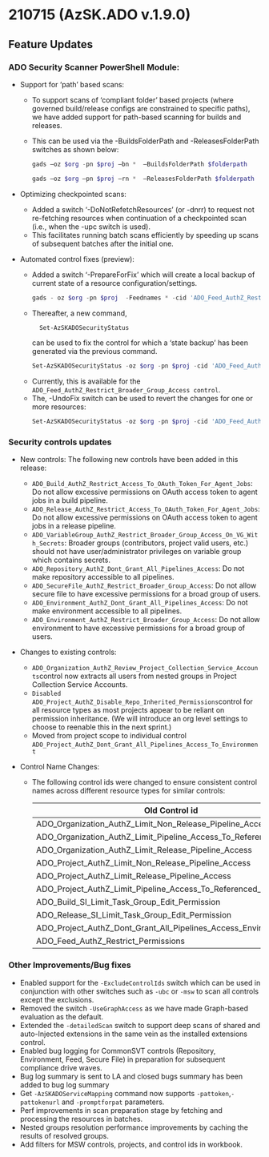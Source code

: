# 210715 (AzSK.ADO v.1.9.0)

## Feature Updates

### ADO Security Scanner PowerShell Module:
* Support for ‘path’ based scans:
    * To support scans of ‘compliant folder’ based projects (where governed build/release configs are       constrained to specific paths), we have added support for path-based scanning for builds and releases.       
    * This can be used via the -BuildsFolderPath and -ReleasesFolderPath switches as shown below:
        
        ```PowerShell
        gads –oz $org -pn $proj –bn *  –BuildsFolderPath $folderpath
        
        gads –oz $org –pn $proj –rn *  –ReleasesFolderPath $folderpath
        ``` 
* Optimizing checkpointed scans: 
    * Added a switch ‘-DoNotRefetchResources’ (or -dnrr) to request not re-fetching resources when continuation of a checkpointed scan (i.e., when the -upc switch is used).
    * This facilitates running batch scans efficiently by speeding up scans of subsequent batches after the initial one.

* Automated control fixes (preview): 
    * Added a switch ‘-PrepareForFix’ which will create a local backup of current state of a resource     configuration/settings.
        ```PowerShell
        gads - oz $org -pn $proj  -Feednames * -cid 'ADO_Feed_AuthZ_Restrict_Broader_Group_Access' -upc    -PrepareForControlFix
        ```	
    * Thereafter, a new command, 
      ```PowerShell 
        Set-AzSKADOSecurityStatus
      ```
        can be used to fix the control for which a ‘state backup’ has been generated via the previous command.
        ```PowerShell
        Set-AzSKADOSecurityStatus -oz $org -pn $proj -cid 'ADO_Feed_AuthZ_Restrict_Broader_Group_Access'
        ```
    * Currently, this is available for the ```ADO_Feed_AuthZ_Restrict_Broader_Group_Access control```.
    * The, -UndoFix switch can be used to revert the changes for one or more resources:
        ```PowerShell
        Set-AzSKADOSecurityStatus -oz $org -pn $proj -cid 'ADO_Feed_AuthZ_Restrict_Broader_Group_Access' -rns $rsrcNames -UndoFix
        ```


### Security controls updates
* New controls:
   The following new controls have been added in this release:
   * ```ADO_Build_AuthZ_Restrict_Access_To_OAuth_Token_For_Agent_Jobs```: Do not allow excessive permissions on OAuth access token to agent jobs in a build pipeline.
   * ```ADO_Release_AuthZ_Restrict_Access_To_OAuth_Token_For_Agent_Jobs```: Do not allow excessive permissions on OAuth access token to agent jobs in a release pipeline.
   * ```ADO_VariableGroup_AuthZ_Restrict_Broader_Group_Access_On_VG_With_Secrets```: Broader groups (contributors, project valid users, etc.) should not have user/administrator privileges on variable group which contains secrets.
   * ```ADO_Repository_AuthZ_Dont_Grant_All_Pipelines_Access```: Do not make repository accessible to all pipelines.
   * ```ADO_SecureFile_AuthZ_Restrict_Broader_Group_Access```: Do not allow secure file to have excessive permissions for a broad group of users.
   * ```ADO_Environment_AuthZ_Dont_Grant_All_Pipelines_Access```: Do not make environment accessible to all pipelines.
   * ```ADO_Environment_AuthZ_Restrict_Broader_Group_Access```: Do not allow environment to have excessive permissions for a broad group of users.

* Changes to existing controls:
   * ```ADO_Organization_AuthZ_Review_Project_Collection_Service_Accounts```control now extracts all users from nested groups in Project Collection Service Accounts.
   * ```Disabled ADO_Project_AuthZ_Disable_Repo_Inherited_Permissions```control for all resource types as most projects appear to be reliant on permission inheritance. (We will introduce an org level settings to choose to reenable this in the next sprint.)
   * Moved from project scope to individual control ```ADO_Project_AuthZ_Dont_Grant_All_Pipelines_Access_To_Environment```  
* Control Name Changes:
    * The following control ids were changed to ensure consistent control names across different resource types for similar controls:

        |Old Control id |New Control Id|
        |---------------|--------------|
        |ADO_Organization_AuthZ_Limit_Non_Release_Pipeline_Access|                               ADO_Organization_AuthZ_Limit_Non_Release_Pipeline_Scope|ADO_Organization_AuthZ_Limit_Release_Pipeline_Access|	ADO_Organization_AuthZ_Limit_Release_Pipeline_Scope|
        ADO_Organization_AuthZ_Limit_Pipeline_Access_To_Referenced_Repos|	ADO_Organization_AuthZ_Limit_Pipeline_Scope_To_Referenced_Repos|
        ADO_Organization_AuthZ_Limit_Release_Pipeline_Access|ADO_Organization_AuthZ_Limit_Release_Pipeline_Scope|ADO_Organization_AuthZ_Limit_Pipeline_Access_To_Referenced_Repos|	ADO_Organization_AuthZ_Limit_Pipeline_Scope_To_Referenced_Repos|
        ADO_Project_AuthZ_Limit_Non_Release_Pipeline_Access|ADO_Project_AuthZ_Limit_Non_Release_Pipeline_Scope|
        ADO_Project_AuthZ_Limit_Release_Pipeline_Access|ADO_Project_AuthZ_Limit_Release_Pipeline_Scope|
        ADO_Project_AuthZ_Limit_Pipeline_Access_To_Referenced_Repos|ADO_Project_AuthZ_Limit_Pipeline_Scope_To_Referenced_Repos|
        ADO_Build_SI_Limit_Task_Group_Edit_Permission|ADO_Build_SI_Restrict_Task_Group_Edit_Permission|
        ADO_Release_SI_Limit_Task_Group_Edit_Permission|ADO_Release_SI_Restrict_Task_Group_Edit_Permission|
        ADO_Project_AuthZ_Dont_Grant_All_Pipelines_Access_Environment|	ADO_Environment_AuthZ_Dont_Grant_All_Pipelines_Access|
        ADO_Feed_AuthZ_Restrict_Permissions|ADO_Feed_AuthZ_Restrict_Broader_Group_Access|


### Other Improvements/Bug fixes
* Enabled support for the ```-ExcludeControlIds``` switch which can be used in conjunction with other switches such as ```-ubc``` or ```-msw``` to scan all controls except the exclusions.
* Removed the switch ```-UseGraphAccess``` as we have made Graph-based evaluation as the default.
* Extended the ```-detailedScan``` switch to support deep scans of shared and auto-Injected extensions in the same vein as the installed extensions control.
* Enabled bug logging for CommonSVT controls (Repository, Environment, Feed, Secure File) in preparation for subsequent compliance drive waves.
* Bug log summary is sent to LA and closed bugs summary has been added to bug log summary
* Get ```-AzSKADOServiceMapping``` command now supports ```-pattoken```,```-pattokenurl``` and ```-promptforpat``` parameters.
* Perf improvements in scan preparation stage by fetching and processing the resources in batches.
* Nested groups resolution performance improvements by caching the results of  resolved groups.
* Add filters for MSW controls, projects, and control ids in workbook.






